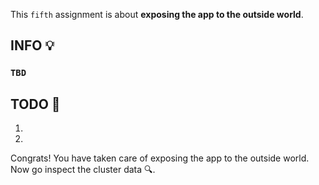 This `fifth` assignment is about **exposing the app to the outside world**.

## INFO 💡
### `TBD`


## TODO 🎅
1. 
3. 

Congrats! You have taken care of exposing the app to the outside world. Now go inspect the cluster data 🔍.

